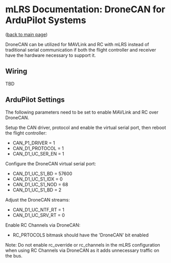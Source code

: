 # mLRS Documentation: DroneCAN for ArduPilot Systems #

([back to main page](../README.md))

DroneCAN can be utilized for MAVLink and RC with mLRS instead of traditional serial communication if both the flight controller and receiver have the hardware necessary to support it.

## Wiring

TBD

## ArduPilot Settings

The following parameters need to be set to enable MAVLink and RC over DroneCAN.

Setup the CAN driver, protocol and enable the virtual serial port, then reboot the flight controller:

- CAN_P1_DRIVER = 1
- CAN_D1_PROTOCOL = 1
- CAN_D1_UC_SER_EN = 1

Configure the DroneCAN virtual serial port:

- CAN_D1_UC_S1_BD = 57600
- CAN_D1_UC_S1_IDX = 0
- CAN_D1_UC_S1_NOD = 68
- CAN_D1_UC_S1_BD = 2

Adjust the DroneCAN streams:

- CAN_D1_UC_NTF_RT = 1
- CAN_D1_UC_SRV_RT = 0

Enable RC Channels via DroneCAN:

- RC_PRTOCOLS bitmask should have the 'DroneCAN' bit enabled

Note: Do not enable rc_override or rc_channels in the mLRS configuration when using RC Channels via DroneCAN as it adds unnecessary traffic on the bus.
